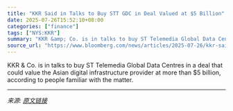 ```yaml
---
title: "KKR Said in Talks to Buy STT GDC in Deal Valued at $5 Billion"
date: 2025-07-26T15:52:10+08:00
categories: ["finance"]
tags: ["NYS:KKR"]
summary: "KKR &amp; Co. is in talks to buy ST Telemedia Global Data Centres in a deal that could value the Asian digital infrastructure provider at more than $5 billion, according to people familiar with the ma"
source_url: "https://www.bloomberg.com/news/articles/2025-07-26/kkr-said-in-talks-to-buy-data-center-firm-stt-gdc-in-5b-deal"
---
```


KKR &amp; Co. is in talks to buy ST Telemedia Global Data Centres in a deal that could value the Asian digital infrastructure provider at more than $5 billion, according to people familiar with the matter.

---

*来源: [原文链接](https://www.bloomberg.com/news/articles/2025-07-26/kkr-said-in-talks-to-buy-data-center-firm-stt-gdc-in-5b-deal)*
